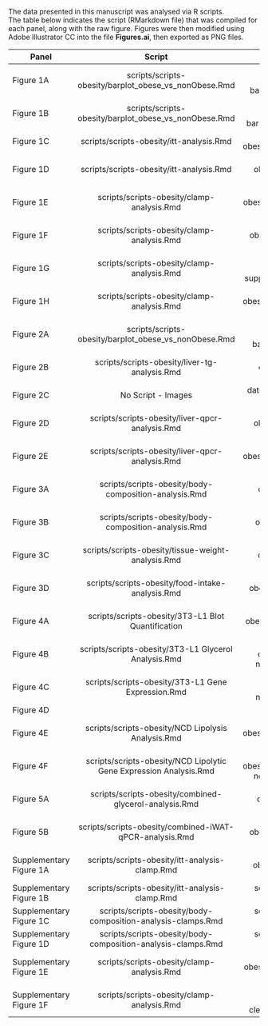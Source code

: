 The data presented in this manuscript was analysed via R scripts.  
The table below indicates the script (RMarkdown file) that was compiled for each panel, along with the raw figure.
Figures were then modified using Adobe Illustrator CC  into the file **Figures.ai**, then exported as PNG files.

| Panel | Script | Figure |
|-------|:---------------------------------:|:-----------------------------------------------------------------------------------:|
| Figure 1A | scripts/scripts-obesity/barplot_obese_vs_nonObese.Rmd | scripts/scripts-obesity/figures/clinical-barplots-cushing-bmi-1.pdf |
| Figure 1B | scripts/scripts-obesity/barplot_obese_vs_nonObese.Rmd | scripts/scripts-obesity/figures/clinical-barplots-cushing-homa-1.pdf |
| Figure 1C | scripts/scripts-obesity/itt-analysis.Rmd | scripts/scripts-obesity/figures/itt-lineplot-1.pdf |
| Figure 1D | scripts/scripts-obesity/itt-analysis.Rmd | scripts/scripts-obesity/figures/itt-fasting-glucose-1.pdf |
| Figure 1E | scripts/scripts-obesity/clamp-analysis.Rmd | scripts/scripts-obesity/figures/gir-barplot-hfd-1.pdf |
| Figure 1F | scripts/scripts-obesity/clamp-analysis.Rmd | scripts/scripts-obesity/figures/hgp-barplot-hfd-1.pdf |
| Figure 1G | scripts/scripts-obesity/clamp-analysis.Rmd | scripts/scripts-obesity/figures/egp-suppression-barplot-hfd-1.pdf |
| Figure 1H | scripts/scripts-obesity/clamp-analysis.Rmd | scripts/scripts-obesity/figures/gtr-barplot-hfd-insulin-1.pdf |
| Figure 2A | scripts/scripts-obesity/barplot_obese_vs_nonObese.Rmd | scripts/scripts-obesity/figures/clinical-barplots-cushing-alt-1.pdf |
| Figure 2B | scripts/scripts-obesity/liver-tg-analysis.Rmd | scripts/scripts-obesity/figures/liver-tg-barplot-1.pdf  |
| Figure 2C | No Script - Images | data/processed/HFD Dex Liver Images H&E.png |
| Figure 2D | scripts/scripts-obesity/liver-qpcr-analysis.Rmd | scripts/scripts-obesity/figures/liver-qpcr-srebf1-barplot-1.pdf |
| Figure 2E | scripts/scripts-obesity/liver-qpcr-analysis.Rmd | scripts/scripts-obesity/figures/liver-qpcr-fasn-barplot-1.pdf |
| Figure 3A | scripts/scripts-obesity/body-composition-analysis.Rmd | scripts/scripts-obesity/figures/weights-scatterplot-1.pdf |
| Figure 3B | scripts/scripts-obesity/body-composition-analysis.Rmd | scripts/scripts-obesity/figures/fat-mass-scatterplot-1.pdf |
| Figure 3C | scripts/scripts-obesity/tissue-weight-analysis.Rmd | scripts/scripts-obesity/figures/adipose-weight-barplot-1.pdf |
| Figure 3D | scripts/scripts-obesity/food-intake-analysis.Rmd | scripts/scripts-obesity/figures/overall-food-intake-1.pdf |
| Figure 4A | scripts/scripts-obesity/3T3-L1 Blot Quantification | scripts/scripts-obesity/figures/3T3-L1-ATGL-quantification-1.pdf |
| Figure 4B | scripts/scripts-obesity/3T3-L1 Glycerol Analysis.Rmd | scripts/scripts-obesity/figures/glycerol-normalized-barplot-1.pdf |
| Figure 4C | scripts/scripts-obesity/3T3-L1 Gene Expression.Rmd | scripts/scripts-obesity/figures/Pnpla2-normalized-barplot-1.pdf |
| Figure 4D | 
| Figure 4E | scripts/scripts-obesity/NCD Lipolysis Analysis.Rmd | scripts/scripts-obesity/figures/dexamethasone-glycerol-ncd-1.pdf
| Figure 4F | scripts/scripts-obesity/NCD Lipolytic Gene Expression Analysis.Rmd | scripts/scripts-obesity/figures/dexamethasone-ncd-pnpla2-barplot-1.pdf |
| Figure 5A | scripts/scripts-obesity/combined-glycerol-analysis.Rmd | scripts/scripts-obesity/figures/ncd-hfd-glycerol-barplot-1.pdf |
| Figure 5B | scripts/scripts-obesity/combined-iWAT-qPCR-analysis.Rmd | scripts/scripts-obesity/figures/iwat-pnpla2-barplot-1.pdf |
| Supplementary Figure 1A | scripts/scripts-obesity/itt-analysis-clamp.Rmd | scripts/scripts-obesity/figures/itt-lineplot-normalized-1.pdf |
| Supplementary Figure 1B | scripts/scripts-obesity/itt-analysis-clamp.Rmd | scripts/scripts-obesity/itt-fasting-glucose-1.pdf |
| Supplementary Figure 1C | scripts/scripts-obesity/body-composition-analysis-clamps.Rmd | scripts/scripts-obesity/itt-fasting-glucose-1.pdf |
| Supplementary Figure 1D | scripts/scripts-obesity/body-composition-analysis-clamps.Rmd | scripts/scripts-obesity/itt-fasting-glucose-1.pdf |
| Supplementary Figure 1E | scripts/scripts-obesity/clamp-analysis.Rmd | scripts/scripts-obesity/figures/clamp-glucose-timecourse-1.pdf |
| Supplementary Figure 1F | scripts/scripts-obesity/clamp-analysis.Rmd | scripts/scripts-obesity/figures/insulin-clearance-barplot-hfd-1.pdf |